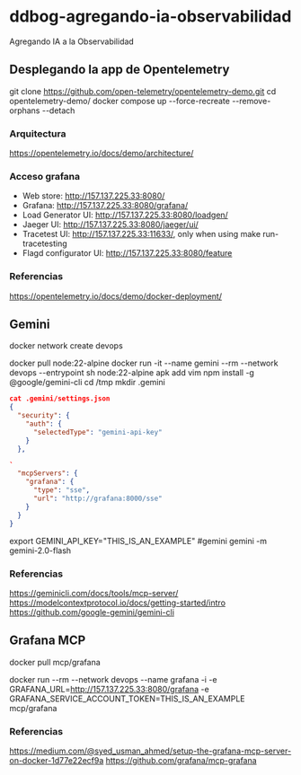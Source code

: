# ddbog-agregando-ia-observabilidad
Agregando IA a la Observabilidad

## Desplegando la app de Opentelemetry
git clone https://github.com/open-telemetry/opentelemetry-demo.git
cd opentelemetry-demo/
docker compose up --force-recreate --remove-orphans --detach


### Arquitectura
https://opentelemetry.io/docs/demo/architecture/

### Acceso grafana
- Web store: http://157.137.225.33:8080/
- Grafana: http://157.137.225.33:8080/grafana/
- Load Generator UI: http://157.137.225.33:8080/loadgen/
- Jaeger UI: http://157.137.225.33:8080/jaeger/ui/
- Tracetest UI: http://157.137.225.33:11633/, only when using make run-tracetesting
- Flagd configurator UI: http://157.137.225.33:8080/feature


### Referencias
https://opentelemetry.io/docs/demo/docker-deployment/

## Gemini

docker network create devops

docker pull node:22-alpine
docker run -it --name gemini --rm --network devops --entrypoint sh node:22-alpine
apk add vim
npm install -g @google/gemini-cli
cd /tmp
mkdir .gemini
```json
cat .gemini/settings.json 
{
  "security": {
    "auth": {
      "selectedType": "gemini-api-key"
    }
  },

`
  "mcpServers": {
    "grafana": {
      "type": "sse",
      "url": "http://grafana:8000/sse"
    }
  }
}
```

export GEMINI_API_KEY="THIS_IS_AN_EXAMPLE"
#gemini
gemini -m gemini-2.0-flash

### Referencias
https://geminicli.com/docs/tools/mcp-server/
https://modelcontextprotocol.io/docs/getting-started/intro
https://github.com/google-gemini/gemini-cli



## Grafana MCP
docker pull mcp/grafana

docker run --rm --network devops --name grafana -i -e GRAFANA_URL=http://157.137.225.33:8080/grafana -e GRAFANA_SERVICE_ACCOUNT_TOKEN=THIS_IS_AN_EXAMPLE mcp/grafana 

### Referencias
https://medium.com/@syed_usman_ahmed/setup-the-grafana-mcp-server-on-docker-1d77e22ecf9a
https://github.com/grafana/mcp-grafana
